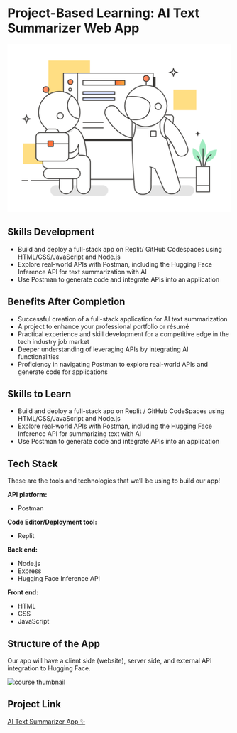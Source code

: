 # Project-Based Learning: AI Text Summarizer Web App

![course thumbnail](public/images/learning.png)

## Skills Development

- Build and deploy a full-stack app on Replit/ GitHub Codespaces using HTML/CSS/JavaScript and Node.js
- Explore real-world APIs with Postman, including the Hugging Face Inference API for text summarization with AI
- Use Postman to generate code and integrate APIs into an application

## Benefits After Completion

- Successful creation of a full-stack application for AI text summarization
- A project to enhance your professional portfolio or résumé
- Practical experience and skill development for a competitive edge in the tech industry job market
- Deeper understanding of leveraging APIs by integrating AI functionalities
- Proficiency in navigating Postman to explore real-world APIs and generate code for applications

## Skills to Learn

- Build and deploy a full-stack app on Replit / GitHub CodeSpaces using HTML/CSS/JavaScript and Node.js
- Explore real-world APIs with Postman, including the Hugging Face Inference API for summarizing text with AI
- Use Postman to generate code and integrate APIs into an application

## Tech Stack

These are the tools and technologies that we’ll be using to build our app!

**API platform:**
- Postman

**Code Editor/Deployment tool:**
- Replit

**Back end:**
- Node.js
- Express
- Hugging Face Inference API

**Front end:**
- HTML
- CSS
- JavaScript

## Structure of the App

Our app will have a client side (website), server side, and external API integration to Hugging Face.

![course thumbnail](https://content.pstmn.io/3c537b22-4dbc-4fff-9e72-5a5c77050b66/aW1hZ2UgKDQyKS5wbmc=)

## Project Link

[AI Text Summarizer App ✨](https://replit.com/@malekkhelil/AI-Text-Summarizer-App)
